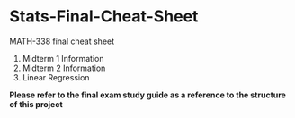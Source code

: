 # Stats-Final-Cheat-Sheet

MATH-338 final cheat sheet

1. Midterm 1 Information
2. Midterm 2 Information
3. Linear Regression

**Please refer to the final exam study guide as a reference to the structure of this project**


